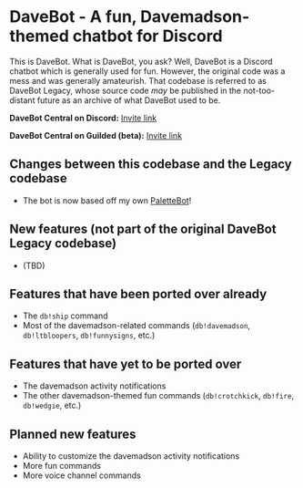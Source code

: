 # DaveBot - A fun, Davemadson-themed chatbot for Discord

This is DaveBot. What is DaveBot, you ask? Well, DaveBot is a Discord chatbot which is generally used for fun. However, the original code was a mess and was generally amateurish. That codebase is referred to as DaveBot Legacy, whose source code *may* be published in the not-too-distant future as an archive of what DaveBot used to be.

**DaveBot Central on Discord:** [Invite link](https://discord.gg/R236pSm)

**DaveBot Central on Guilded (beta):** [Invite link](https://www.guilded.gg/i/MkePNQa2)

## Changes between this codebase and the Legacy codebase

* The bot is now based off my own [PaletteBot](https://github.com/FairPlay137/Discord-PaletteBot)!

## New features (not part of the original DaveBot Legacy codebase)

* (TBD)

## Features that have been ported over already

* The `db!ship` command
* Most of the davemadson-related commands (`db!davemadson`, `db!ltbloopers`, `db!funnysigns`, etc.)

## Features that have yet to be ported over

* The davemadson activity notifications
* The other davemadson-themed fun commands (`db!crotchkick`, `db!fire`, `db!wedgie`, etc.)

## Planned new features

* Ability to customize the davemadson activity notifications
* More fun commands
* More voice channel commands
